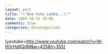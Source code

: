 ```yaml
---
layout: post
title: "\"One note samba...\""
date: 2009-10-31 18:00
comments: true
categories: Uncategorized
---
```

[youtube=http://www.youtube.com/watch?v=W-9OrHd6QdM&w=425&h=355]
